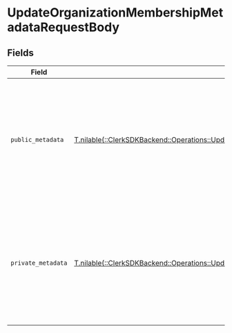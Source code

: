 # UpdateOrganizationMembershipMetadataRequestBody


## Fields

| Field                                                                                                                                                                           | Type                                                                                                                                                                            | Required                                                                                                                                                                        | Description                                                                                                                                                                     |
| ------------------------------------------------------------------------------------------------------------------------------------------------------------------------------- | ------------------------------------------------------------------------------------------------------------------------------------------------------------------------------- | ------------------------------------------------------------------------------------------------------------------------------------------------------------------------------- | ------------------------------------------------------------------------------------------------------------------------------------------------------------------------------- |
| `public_metadata`                                                                                                                                                               | [T.nilable(::ClerkSDKBackend::Operations::UpdateOrganizationMembershipMetadataPublicMetadata)](../../models/operations/updateorganizationmembershipmetadatapublicmetadata.md)   | :heavy_minus_sign:                                                                                                                                                              | Metadata saved on the organization membership, that is visible to both your frontend and backend.<br/>The new object will be merged with the existing value.                    |
| `private_metadata`                                                                                                                                                              | [T.nilable(::ClerkSDKBackend::Operations::UpdateOrganizationMembershipMetadataPrivateMetadata)](../../models/operations/updateorganizationmembershipmetadataprivatemetadata.md) | :heavy_minus_sign:                                                                                                                                                              | Metadata saved on the organization membership that is only visible to your backend.<br/>The new object will be merged with the existing value.                                  |